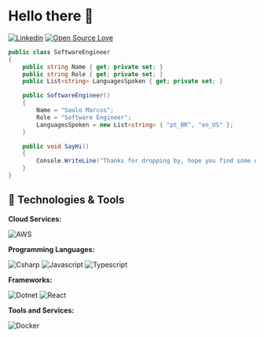 

# Hello there 👋

[![Linkedin](https://img.shields.io/badge/-LinkedIn-blue?style=flat&logo=Linkedin&logoColor=white)](https://www.linkedin.com/in/saulocosta10/)
[![Open Source Love](https://badges.frapsoft.com/os/v1/open-source.svg?v=102)](https://github.com/ellerbrock/open-source-badge/)

```c#
public class SoftwareEngineer
{
    public string Name { get; private set; }
    public string Role { get; private set; }
    public List<string> LanguagesSpoken { get; private set; }

    public SoftwareEngineer()
    {
        Name = "Saulo Marcos";
        Role = "Software Engineer";
        LanguagesSpoken = new List<string> { "pt_BR", "en_US" };
    }

    public void SayHi()
    {
        Console.WriteLine("Thanks for dropping by, hope you find some of my work interesting.");
    }
}
```

## 🔧 Technologies & Tools

**Cloud Services:**

![AWS](https://img.shields.io/badge/Cloud-AWS-informational?style=flat&logo=amazon-aws&logoColor=white&color=6aa6f8)

**Programming Languages:**

![Csharp](https://img.shields.io/badge/Code-Csharp-informational?style=flat&logo=csharp&logoColor=white&color=6aa6f8)
![Javascript](https://img.shields.io/badge/Code-Javascript-informational?style=flat&logo=javascript&logoColor=white&color=6aa6f8)
![Typescript](https://img.shields.io/badge/Code-Typescript-informational?style=flat&logo=typescript&logoColor=white&color=6aa6f8)

**Frameworks:**

![Dotnet](https://img.shields.io/badge/Code-Dotnet-informational?style=flat&logo=dotnet&logoColor=white&color=6aa6f8)
![React](https://img.shields.io/badge/Code-React-informational?style=flat&logo=react&logoColor=white&color=6aa6f8)

**Tools and Services:**

![Docker](https://img.shields.io/badge/Tools-Docker-informational?style=flat&logo=docker&logoColor=white&color=6aa6f8)




